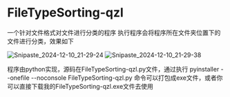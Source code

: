 # FileTypeSorting-qzl
一个针对文件格式对文件进行分类的程序
执行程序会将程序所在文件夹位置下的文件进行分类，效果如下

![Snipaste_2024-12-10_21-29-24](https://github.com/user-attachments/assets/9db5a96e-fb18-4919-9b09-4cf7e46da5cc)
![Snipaste_2024-12-10_21-29-38](https://github.com/user-attachments/assets/61943b6e-f13f-47df-9f0d-dfbde42abbf2)

程序由python实现，源码在FileTypeSorting-qzl.py文件，通过执行 pyinstaller --onefile --noconsole FileTypeSorting-qzl.py 命令可以打包成exe文件，或者你可以直接下载我的FileTypeSorting-qzl.exe文件去使用
